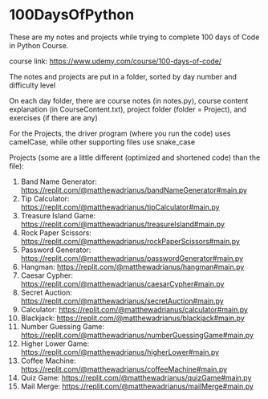 # 100DaysOfPython

These are my notes and projects while trying to complete 100 days of Code in Python Course.

course link: https://www.udemy.com/course/100-days-of-code/

The notes and projects are put in a folder, sorted by day number and difficulty level

On each day folder, there are course notes (in notes.py), course content explanation (in CourseContent.txt), project folder (folder = Project),
and exercises (if there are any)

For the Projects, the driver program (where you run the code) uses camelCase, while other supporting files use snake_case

Projects (some are a little different (optimized and shortened code) than the file):
1. Band Name Generator: https://replit.com/@matthewadrianus/bandNameGenerator#main.py
2. Tip Calculator: https://replit.com/@matthewadrianus/tipCalculator#main.py
3. Treasure Island Game: https://replit.com/@matthewadrianus/treasureIsland#main.py
4. Rock Paper Scissors: https://replit.com/@matthewadrianus/rockPaperScissors#main.py
5. Password Generator: https://replit.com/@matthewadrianus/passwordGenerator#main.py
6. Hangman: https://replit.com/@matthewadrianus/hangman#main.py
7. Caesar Cypher: https://replit.com/@matthewadrianus/caesarCypher#main.py
8. Secret Auction: https://replit.com/@matthewadrianus/secretAuction#main.py
9. Calculator: https://replit.com/@matthewadrianus/calculator#main.py
10. Blackjack: https://replit.com/@matthewadrianus/blackjack#main.py
11. Number Guessing Game: https://replit.com/@matthewadrianus/numberGuessingGame#main.py
12. Higher Lower Game: https://replit.com/@matthewadrianus/higherLower#main.py
13. Coffee Machine: https://replit.com/@matthewadrianus/coffeeMachine#main.py
14. Quiz Game: https://replit.com/@matthewadrianus/quizGame#main.py
15. Mail Merge: https://replit.com/@matthewadrianus/mailMerge#main.py
